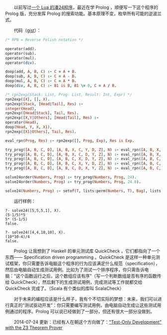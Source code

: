 　　以前写过[一个 Lua 的凑24程序](../lua-program-solve-24-game/)，最近在学 Prolog ，顺便写一下这个程序的 Prolog 版，充分发挥 Prolog 的搜索功能。基本原理不变，枚举所有可能的逆波兰式。

　　代码（[gist](https://gist.github.com/henix/5428681)）：

```prolog
/* RPN = Reverse Polish notation */

operator(add).
operator(sub).
operator(mul).
operator(div).

doop(add, A, B, C) :- C = A + B.
doop(sub, A, B, C) :- C = A - B.
doop(mul, A, B, C) :- C = A * B.
doop(div, A, B, C) :- B1 is B, B1 \= 0, C = A / B.

/* rpn2exp(Stack: List, Prog: List, Result: Int, Expr) */
rpn2exp([X], [], X).
rpn2exp(Stack, [Head|Tail], Res) :-
integer(Head),
rpn2exp([Head|Stack], Tail, Res).
rpn2exp([X,Y|Others], [Head|Tail], Res) :-
operator(Head),
doop(Head, Y, X, X1),
rpn2exp([X1|Others], Tail, Res).

eval_rpn(Prog, Res) :- rpn2exp([], Prog, Exp), Res is Exp.

try_prog([A, B, C, D], [A, B, X, C, Y, D, Z], N) :- eval_rpn([A, B, X, C, Y, D, Z], N).
try_prog([A, B, C, D], [A, B, X, C, D, Y, Z], N) :- eval_rpn([A, B, X, C, D, Y, Z], N).
try_prog([A, B, C, D], [A, B, C, X, D, Y, Z], N) :- eval_rpn([A, B, C, X, D, Y, Z], N).
try_prog([A, B, C, D], [A, B, C, X, Y, D, Z], N) :- eval_rpn([A, B, C, X, Y, D, Z], N).
try_prog([A, B, C, D], [A, B, C, D, X, Y, Z], N) :- eval_rpn([A, B, C, D, X, Y, Z], N).

solve24order(Numbers, Prog) :- try_prog(Numbers, Prog, 24).
solve24order(Numbers, Prog) :- try_prog(Numbers, Prog, 24.0).

solve24(Numbers, Prog) :- setof(T, lists:perm(Numbers, T), Bag), lists:member(T1, Bag), solve24order(T1, Prog), rpn2exp([], Prog, E), write(E), nl, fail.
```

　　运行样例：

```
?- solve24([5,5,5,1], X).
(5-1/5)*5
5* (5-1/5)
false.

?- solve24([4,4,10,10], X).
(10*10-4)/4
false.
```

　　Prolog 让我想到了 Haskell 的单元测试库 QuickCheck ，它们都指向了一个东西—— Specification driven programming 。QuickCheck 是这样一种单元测试框架，你只需要告诉电脑这个程序的行为应该满足什么规范（specification），然后由电脑自动生成测试用例。比如为了测试一个排序程序，你只需告诉电脑：“这个函数运行之后，这个数组应该有序”（写一个判断数组是否有序的函数传给 QuickCheck），然后剩下的生成测试用例，完成测试等工作就都交给 QuickCheck 完成了。（Scala 有个类似的库叫 ScalaCheck）

　　对于未来的编程应该是什么样子，我有个不切实际的梦想：未来，我们可以进行真正的“测试驱动开发”：你只需要编写测试用例，由电脑自动生成让这些测试用例通过的程序。Prolog 可以说已经做到了一部分，但还有很大一部分没做到。

　　2014-07-24 更新：已经有人在朝这个方向做了：["Test-Only Development" with the Z3 Theorem Prover](https://community.embarcadero.com/blogs/entry/testonly-development-with-the-z3-theorem-prover-38818)
